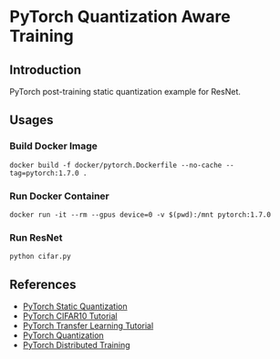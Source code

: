 # PyTorch Quantization Aware Training

## Introduction

PyTorch post-training static quantization example for ResNet.

## Usages

### Build Docker Image

```
docker build -f docker/pytorch.Dockerfile --no-cache --tag=pytorch:1.7.0 .
```

### Run Docker Container

```
docker run -it --rm --gpus device=0 -v $(pwd):/mnt pytorch:1.7.0
```

### Run ResNet

```
python cifar.py
```

## References

* [PyTorch Static Quantization](https://leimao.github.io/blog/PyTorch-Static-Quantization/)
* [PyTorch CIFAR10 Tutorial](https://pytorch.org/tutorials/beginner/blitz/cifar10_tutorial.html)
* [PyTorch Transfer Learning Tutorial](https://pytorch.org/tutorials/beginner/transfer_learning_tutorial.html)
* [PyTorch Quantization](https://pytorch.org/docs/stable/quantization.html)
* [PyTorch Distributed Training](https://leimao.github.io/blog/PyTorch-Distributed-Training/)
